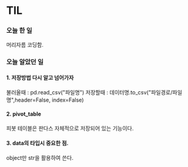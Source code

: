 # TIL

### 오늘 한 일
머리자름
코딩함.
### 오늘 알았던 일

#### 1. 저장방법 다시 알고 넘어가자

불러올때 : pd.read_csv("파일명")
저장할때 : 데이터명.to_csv("파일경로/파일명",header=False, index=False)

#### 2. pivot_table
피봇 테이블은 판다스 자체적으로 저장되어 있는 기능이다. 

#### 3. data의 타입시 중요한 점.
object만 str을 활용하여 쓴다. 
####
####
####
####
####
####
####
####

